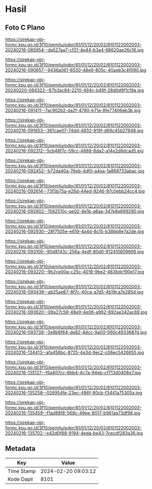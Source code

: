 # Hasil

## Foto C Plano

https://sirekap-obj-formc.kpu.go.id/3f10/pemilu/pdpr/81/01/12/20/02/8101122002003-20240216-085954--da527aa7-cf21-4e44-b3a4-68620ae26c16.jpg

https://sirekap-obj-formc.kpu.go.id/3f10/pemilu/pdpr/81/01/12/20/02/8101122002003-20240216-090657--9436a061-6530-48e6-805c-40aeb3c4f090.jpg

https://sirekap-obj-formc.kpu.go.id/3f10/pemilu/pdpr/81/01/12/20/02/8101122002003-20240220-084322--67b3ac84-2210-494c-b49f-28d0d9f1c19a.jpg

https://sirekap-obj-formc.kpu.go.id/3f10/pemilu/pdpr/81/01/12/20/02/8101122002003-20240216-091411--7ac902b2-da2f-4760-b71a-8fe77406eb3b.jpg

https://sirekap-obj-formc.kpu.go.id/3f10/pemilu/pdpr/81/01/12/20/02/8101122002003-20240216-091653--361cae07-74dd-4932-919f-d69c45b27848.jpg

https://sirekap-obj-formc.kpu.go.id/3f10/pemilu/pdpr/81/01/12/20/02/8101122002003-20240216-092312--5cb48f7c-59cc-4888-8da2-a14e2d8dcad5.jpg

https://sirekap-obj-formc.kpu.go.id/3f10/pemilu/pdpr/81/01/12/20/02/8101122002003-20240216-092452--b72da40a-76eb-4df0-a4ea-1a868733abac.jpg

https://sirekap-obj-formc.kpu.go.id/3f10/pemilu/pdpr/81/01/12/20/02/8101122002003-20240216-092614--73f5b75a-e26d-44ed-9246-97c0ebb24cc4.jpg

https://sirekap-obj-formc.kpu.go.id/3f10/pemilu/pdpr/81/01/12/20/02/8101122002003-20240216-092802--1562510c-ae02-4e1b-a6aa-347e8e689280.jpg

https://sirekap-obj-formc.kpu.go.id/3f10/pemilu/pdpr/81/01/12/20/02/8101122002003-20240216-092930--28f7505e-e619-4a4d-8c15-b38bb8e7a2de.jpg

https://sirekap-obj-formc.kpu.go.id/3f10/pemilu/pdpr/81/01/12/20/02/8101122002003-20240216-093100--95d8143c-256a-4edf-80d0-912410809666.jpg

https://sirekap-obj-formc.kpu.go.id/3f10/pemilu/pdpr/81/01/12/20/02/8101122002003-20240216-093220--9b2ce00a-c25c-4016-9be2-463bdcf90e17.jpg

https://sirekap-obj-formc.kpu.go.id/3f10/pemilu/pdpr/81/01/12/20/02/8101122002003-20240216-093438--ab25ae67-8f7c-40ca-a7d5-4b19ca7e285d.jpg

https://sirekap-obj-formc.kpu.go.id/3f10/pemilu/pdpr/81/01/12/20/02/8101122002003-20240216-093620--09a27c59-48e9-4e06-a962-692ae342ac69.jpg

https://sirekap-obj-formc.kpu.go.id/3f10/pemilu/pdpr/81/01/12/20/02/8101122002003-20240216-093739--3e8b6f64-de82-4dcc-9a00-060c4933687d.jpg

https://sirekap-obj-formc.kpu.go.id/3f10/pemilu/pdpr/81/01/12/20/02/8101122002003-20240216-134413--afa458bc-8725-4e3d-9ec2-c06ec5426655.jpg

https://sirekap-obj-formc.kpu.go.id/3f10/pemilu/pdpr/81/01/12/20/02/8101122002003-20240216-135127--f6a407cc-8bb4-4c7a-94eb-cf713d0408e7.jpg

https://sirekap-obj-formc.kpu.go.id/3f10/pemilu/pdpr/81/01/12/20/02/8101122002003-20240216-135258--026954fe-23ec-486f-80cb-f3441a75305a.jpg

https://sirekap-obj-formc.kpu.go.id/3f10/pemilu/pdpr/81/01/12/20/02/8101122002003-20240216-135459--f1ad88f8-569c-49ee-8017-b961aa73df98.jpg

https://sirekap-obj-formc.kpu.go.id/3f10/pemilu/pdpr/81/01/12/20/02/8101122002003-20240216-135702--e42d0f88-9194-4eda-be43-7cecdf283a36.jpg


## Metadata

| Key        | Value               |
| ---------- | ------------------- |
| Time Stamp | 2024-02-20 09:03:12 |
| Kode Dapil | 8101                |



